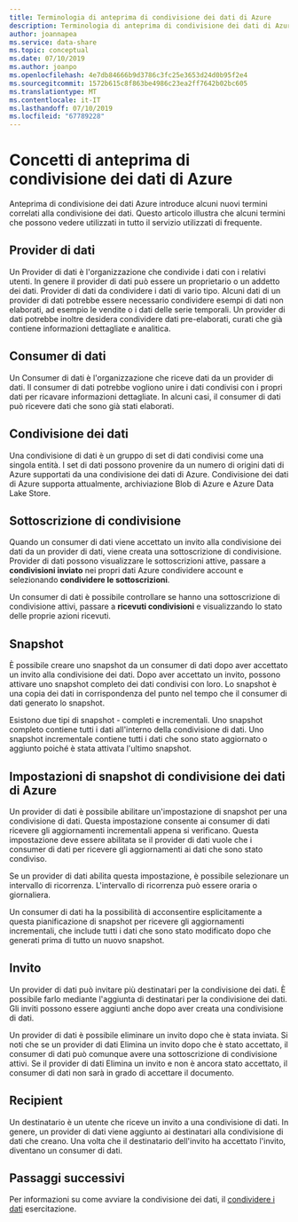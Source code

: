 ```yaml
---
title: Terminologia di anteprima di condivisione dei dati di Azure
description: Terminologia di anteprima di condivisione dei dati di Azure
author: joannapea
ms.service: data-share
ms.topic: conceptual
ms.date: 07/10/2019
ms.author: joanpo
ms.openlocfilehash: 4e7db84666b9d3786c3fc25e3653d24d0b95f2e4
ms.sourcegitcommit: 1572b615c8f863be4986c23ea2ff7642b02bc605
ms.translationtype: MT
ms.contentlocale: it-IT
ms.lasthandoff: 07/10/2019
ms.locfileid: "67789228"
---
```

# <a name="azure-data-share-preview-concepts"></a>Concetti di anteprima di condivisione dei dati di Azure 

Anteprima di condivisione dei dati Azure introduce alcuni nuovi termini correlati alla condivisione dei dati. Questo articolo illustra che alcuni termini che possono vedere utilizzati in tutto il servizio utilizzati di frequente. 

## <a name="data-provider"></a>Provider di dati

Un Provider di dati è l'organizzazione che condivide i dati con i relativi utenti. In genere il provider di dati può essere un proprietario o un addetto dei dati. Provider di dati da condividere i dati di vario tipo. Alcuni dati di un provider di dati potrebbe essere necessario condividere esempi di dati non elaborati, ad esempio le vendite o i dati delle serie temporali. Un provider di dati potrebbe inoltre desidera condividere dati pre-elaborati, curati che già contiene informazioni dettagliate e analitica. 

## <a name="data-consumer"></a>Consumer di dati 

Un Consumer di dati è l'organizzazione che riceve dati da un provider di dati. Il consumer di dati potrebbe vogliono unire i dati condivisi con i propri dati per ricavare informazioni dettagliate. In alcuni casi, il consumer di dati può ricevere dati che sono già stati elaborati. 

## <a name="data-share"></a>Condivisione dei dati

Una condivisione di dati è un gruppo di set di dati condivisi come una singola entità. I set di dati possono provenire da un numero di origini dati di Azure supportati da una condivisione dei dati di Azure. Condivisione dei dati di Azure supporta attualmente, archiviazione Blob di Azure e Azure Data Lake Store. 

## <a name="share-subscription"></a>Sottoscrizione di condivisione 

Quando un consumer di dati viene accettato un invito alla condivisione dei dati da un provider di dati, viene creata una sottoscrizione di condivisione. Provider di dati possono visualizzare le sottoscrizioni attive, passare a **condivisioni inviato** nei propri dati Azure condividere account e selezionando **condividere le sottoscrizioni**.

Un consumer di dati è possibile controllare se hanno una sottoscrizione di condivisione attivi, passare a **ricevuti condivisioni** e visualizzando lo stato delle proprie azioni ricevuti. 

## <a name="snapshot"></a>Snapshot

È possibile creare uno snapshot da un consumer di dati dopo aver accettato un invito alla condivisione dei dati. Dopo aver accettato un invito, possono attivare uno snapshot completo dei dati condivisi con loro. Lo snapshot è una copia dei dati in corrispondenza del punto nel tempo che il consumer di dati generato lo snapshot. 

Esistono due tipi di snapshot - completi e incrementali. Uno snapshot completo contiene tutti i dati all'interno della condivisione di dati. Uno snapshot incrementale contiene tutti i dati che sono stato aggiornato o aggiunto poiché è stata attivata l'ultimo snapshot. 

## <a name="snapshot-settings-in-azure-data-share"></a>Impostazioni di snapshot di condivisione dei dati di Azure
 
Un provider di dati è possibile abilitare un'impostazione di snapshot per una condivisione di dati. Questa impostazione consente ai consumer di dati ricevere gli aggiornamenti incrementali appena si verificano. Questa impostazione deve essere abilitata se il provider di dati vuole che i consumer di dati per ricevere gli aggiornamenti ai dati che sono stato condiviso. 

Se un provider di dati abilita questa impostazione, è possibile selezionare un intervallo di ricorrenza. L'intervallo di ricorrenza può essere oraria o giornaliera. 

Un consumer di dati ha la possibilità di acconsentire esplicitamente a questa pianificazione di snapshot per ricevere gli aggiornamenti incrementali, che include tutti i dati che sono stato modificato dopo che generati prima di tutto un nuovo snapshot. 

## <a name="invitation"></a>Invito

Un provider di dati può invitare più destinatari per la condivisione dei dati. È possibile farlo mediante l'aggiunta di destinatari per la condivisione dei dati. Gli inviti possono essere aggiunti anche dopo aver creata una condivisione di dati. 

Un provider di dati è possibile eliminare un invito dopo che è stata inviata. Si noti che se un provider di dati Elimina un invito dopo che è stato accettato, il consumer di dati può comunque avere una sottoscrizione di condivisione attivi. Se il provider di dati Elimina un invito e non è ancora stato accettato, il consumer di dati non sarà in grado di accettare il documento. 

## <a name="recipient"></a>Recipient

Un destinatario è un utente che riceve un invito a una condivisione di dati. In genere, un provider di dati viene aggiunto ai destinatari alla condivisione di dati che creano. Una volta che il destinatario dell'invito ha accettato l'invito, diventano un consumer di dati.  

## <a name="next-steps"></a>Passaggi successivi

Per informazioni su come avviare la condivisione dei dati, il [condividere i dati](share-your-data.md) esercitazione.

